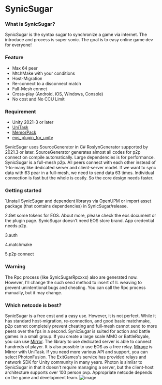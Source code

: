 # SynicSugar
### What is SynicSugar?
SynicSugar is the syntax sugar to synchronize a game via internet. The introduce and process is super sonic. The  goal is to easy online game dev for everyone!

### Feature
- Max 64 peer
- MtchMake with your conditions
- Host-Migration
- Re-connect to a disconnect match
- Full-Mesh connct 
- Cross-play (Android, iOS, Windows, Console)
- No cost and No CCU Limit

### Requirement
- Unity 2021-3 or later
- [UniTask](https://github.com/Cysharp/UniTask)
- [MemorPack](https://github.com/Cysharp/MemoryPack)
- [eos_plugin_for_unity](https://github.com/PlayEveryWare/eos_plugin_for_unity)

 SynicSugar uses SourceGenerator in C# RoslynGenerator supported by 2021.3 or later. SourceGenerator generates almost all codes for p2p connect on compile automatically.
 Large dependencies is for performance. SynicSugar is a full-mesh p2p. All peers connect with each other instead of 1-to-many like dedicated server and client-server model. If we want to sync data with 63 pear in a full-mesh, we need to send data 63 times. Individual connection is fast but the whole is costly. So the core design needs faster.

### Getting started
1.Install SynicSugar and dependent librarys via OpenUPM or import asset package (that contains dependencies)  in SynicSugar/release.

2.Get some tokens for EOS. About more, please check the eos document or the plugin page. SynicSugar doesn't need EOS store brand. App credential needs p2p.

3.auth

4.matchmake

5.p2p connect

### Warning
The Rpc process (like SynicSugarRpcxxx) also are generated now. However, I'll change the such send method to insert of IL weaving to prevent unintentional bugs and cheating. You can call the Rpc process manually, but it may change.

### Which netcode is best?
SynicSugar is a free cost and a easy use. However, it is not perfect. 
While it has standard host-migration, re-connection, and good basic matchmake, p2p cannot completely prevent cheating and full-mesh cannot send to more peers over the fps in a second. SynicSugar is suited for action and battle games in a small group.
If you create a large scale MMO or BattleRoyale, you can use [Mirror](https://github.com/MirrorNetworking/Mirror). The library to use dedicated server is able to connect hundreds of player. It is also possible to use EOS as a free relay. [Mirage](https://github.com/MirageNet/Mirage) is Mirror with UniTask.
If you need more various API and support, you can select PhotonFusion. The ExitGames's service has provided relays and network SDK for Unity community in many years. Photon is similar to SynicSugar in that it doesn't require managing a server, but the client-host architecture supports over 100 person pvp.
Appropriate netcode depends on the game and development team. ![image](https://user-images.githubusercontent.com/50002207/230055772-524b23f3-59ad-43b8-ac0d-27e58ef319b9.png)
